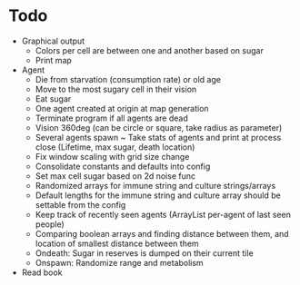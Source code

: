 # Todo
* Graphical output
    + Colors per cell are between one and another based on sugar
    + Print map
* Agent
    + Die from starvation (consumption rate) or old age
    + Move to the most sugary cell in their vision
    + Eat sugar
    + One agent created at origin at map generation
    + Terminate program if all agents are dead
    + Vision 360deg (can be circle or square, take radius as parameter)
    + Several agents spawn
    ~ Take stats of agents and print at process close (Lifetime, max sugar, death location)
    + Fix window scaling with grid size change
    + Consolidate constants and defaults into config
    - Set max cell sugar based on 2d noise func
    - Randomized arrays for immune string and culture strings/arrays
    - Default lengths for the immune string and culture array should be settable from the config
    - Keep track of recently seen agents (ArrayList per-agent of last seen people)
    - Comparing boolean arrays and finding distance between them, and location of smallest distance between them
    - Ondeath: Sugar in reserves is dumped on their current tile
    - Onspawn: Randomize range and metabolism
* Read book
